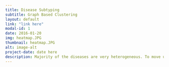 ```yaml
---
title: Disease Subtyping
subtitle: Graph Based Clustering
layout: default
link: "link here"
modal-id: 1
date: 2016-01-20
img: heatmap.JPG
thumbnail: heatmap.JPG
alt: image-alt
project-date: date here
description: Majority of the diseases are very heterogeneous. To move us closer to precision medicine, we have to identify more homogeneous subtypes with the corresponding genetic signatures. We have developed a graph-based clustering and feature ranking method that is robust to noise measurement and large numbers of irrelevant features, helping us to identify more clinically relevant subtypes.
---
```

